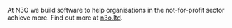 At N3O we build software to help organisations in the not-for-profit sector achieve more. Find out more at [n3o.ltd](https://n3o.ltd).
